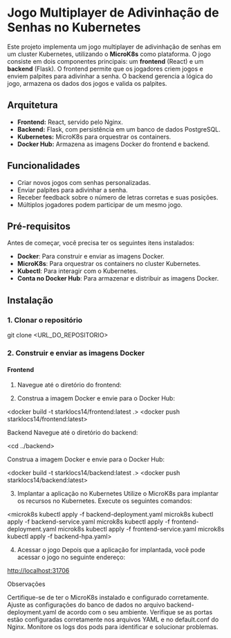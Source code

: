 # Jogo Multiplayer de Adivinhação de Senhas no Kubernetes

Este projeto implementa um jogo multiplayer de adivinhação de senhas em um cluster Kubernetes, utilizando o **MicroK8s** como plataforma. O jogo consiste em dois componentes principais: um **frontend** (React) e um **backend** (Flask). O frontend permite que os jogadores criem jogos e enviem palpites para adivinhar a senha. O backend gerencia a lógica do jogo, armazena os dados dos jogos e valida os palpites.

## Arquitetura

- **Frontend:** React, servido pelo Nginx.
- **Backend:** Flask, com persistência em um banco de dados PostgreSQL.
- **Kubernetes:** MicroK8s para orquestrar os containers.
- **Docker Hub:** Armazena as imagens Docker do frontend e backend.

## Funcionalidades

- Criar novos jogos com senhas personalizadas.
- Enviar palpites para adivinhar a senha.
- Receber feedback sobre o número de letras corretas e suas posições.
- Múltiplos jogadores podem participar de um mesmo jogo.

## Pré-requisitos

Antes de começar, você precisa ter os seguintes itens instalados:

- **Docker**: Para construir e enviar as imagens Docker.
- **MicroK8s**: Para orquestrar os containers no cluster Kubernetes.
- **Kubectl**: Para interagir com o Kubernetes.
- **Conta no Docker Hub**: Para armazenar e distribuir as imagens Docker.

## Instalação

### 1. Clonar o repositório


git clone <URL_DO_REPOSITORIO>

### 2. Construir e enviar as imagens Docker

#### Frontend

1. Navegue até o diretório do frontend:


<cd frontend>

2. Construa a imagem Docker e envie para o Docker Hub:


<docker build -t starklocs14/frontend:latest .>
<docker push starklocs14/frontend:latest>

Backend
Navegue até o diretório do backend:

<cd ../backend>


Construa a imagem Docker e envie para o Docker Hub:

<docker build -t starklocs14/backend:latest .>
<docker push starklocs14/backend:latest>

3. Implantar a aplicação no Kubernetes
Utilize o MicroK8s para implantar os recursos no Kubernetes. Execute os seguintes comandos:


<microk8s kubectl apply -f backend-deployment.yaml
microk8s kubectl apply -f backend-service.yaml
microk8s kubectl apply -f frontend-deployment.yaml
microk8s kubectl apply -f frontend-service.yaml
microk8s kubectl apply -f backend-hpa.yaml>

4. Acessar o jogo
Depois que a aplicação for implantada, você pode acessar o jogo no seguinte endereço:


<http://localhost:31706>

Observações

Certifique-se de ter o MicroK8s instalado e configurado corretamente.
Ajuste as configurações do banco de dados no arquivo backend-deployment.yaml de acordo com o seu ambiente.
Verifique se as portas estão configuradas corretamente nos arquivos YAML e no default.conf do Nginx.
Monitore os logs dos pods para identificar e solucionar problemas.
